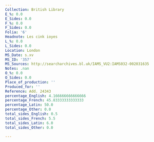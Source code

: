 ```yaml
---
Collection: British Library
E_%: 0.0
E_Sides: 0.0
F_%: 0.0
F_Sides: 0.0
Folia: '6'
Headnote: Les cink ioyes
L_%: 0.0
L_Sides: 0.0
Location: London
MS_Date: s.xv
MS_ID: '357'
MS_Sources: http://searcharchives.bl.uk/IAMS_VU2:IAMS032-002031635
Notes: .nan
O_%: 0.0
O_Sides: 0.0
Place_of_production: ''
Produced_for: ''
Reference: Add. 24343
percentage_English: 4.166666666666666
percentage_French: 45.83333333333333
percentage_Latin: 50.0
percentage_Other: 0.0
total_sides_English: 0.5
total_sides_French: 5.5
total_sides_Latin: 6.0
total_sides_Other: 0.0

---
```

